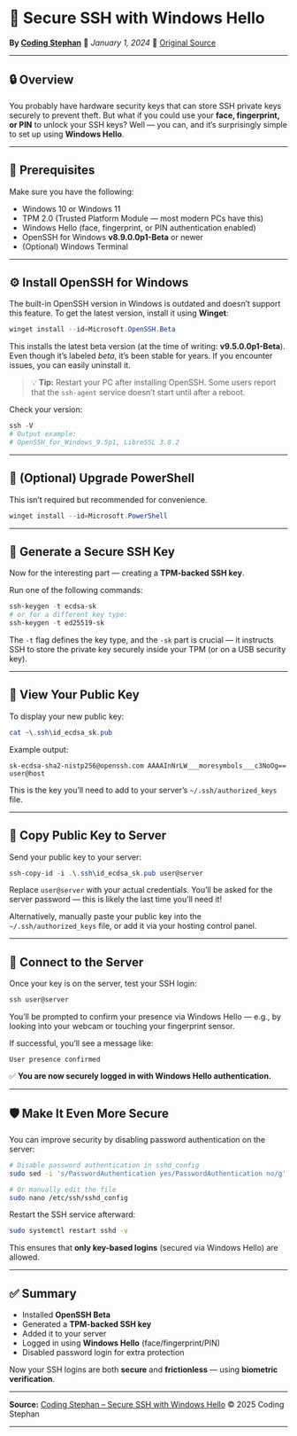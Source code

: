 # 🧠 Secure SSH with Windows Hello

**By [Coding Stephan](https://svrooij.io)**
📅 *January 1, 2024*
🔗 [Original Source](https://svrooij.io/2024/01/01/secure-ssh-windows-hello/)

---

## 🔒 Overview

You probably have hardware security keys that can store SSH private keys securely to prevent theft.
But what if you could use your **face, fingerprint, or PIN** to unlock your SSH keys?
Well — you can, and it’s surprisingly simple to set up using **Windows Hello**.

---

## 🧩 Prerequisites

Make sure you have the following:

* Windows 10 or Windows 11
* TPM 2.0 (Trusted Platform Module — most modern PCs have this)
* Windows Hello (face, fingerprint, or PIN authentication enabled)
* OpenSSH for Windows **v8.9.0.0p1-Beta** or newer
* (Optional) Windows Terminal

---

## ⚙️ Install OpenSSH for Windows

The built-in OpenSSH version in Windows is outdated and doesn’t support this feature.
To get the latest version, install it using **Winget**:

```powershell
winget install --id=Microsoft.OpenSSH.Beta
```

This installs the latest beta version (at the time of writing: **v9.5.0.0p1-Beta**).
Even though it’s labeled *beta*, it’s been stable for years.
If you encounter issues, you can easily uninstall it.

> 💡 **Tip:** Restart your PC after installing OpenSSH.
> Some users report that the `ssh-agent` service doesn’t start until after a reboot.

Check your version:

```powershell
ssh -V
# Output example:
# OpenSSH_for_Windows_9.5p1, LibreSSL 3.8.2
```

---

## 🧰 (Optional) Upgrade PowerShell

This isn’t required but recommended for convenience.

```powershell
winget install --id=Microsoft.PowerShell
```

---

## 🔑 Generate a Secure SSH Key

Now for the interesting part — creating a **TPM-backed SSH key**.

Run one of the following commands:

```powershell
ssh-keygen -t ecdsa-sk
# or for a different key type:
ssh-keygen -t ed25519-sk
```

The `-t` flag defines the key type, and the `-sk` part is crucial — it instructs SSH to store the private key securely inside your TPM (or on a USB security key).

---

## 🧾 View Your Public Key

To display your new public key:

```powershell
cat ~\.ssh\id_ecdsa_sk.pub
```

Example output:

```
sk-ecdsa-sha2-nistp256@openssh.com AAAAInNrLW___moresymbols___c3NoOg== user@host
```

This is the key you’ll need to add to your server’s `~/.ssh/authorized_keys` file.

---

## 🚀 Copy Public Key to Server

Send your public key to your server:

```powershell
ssh-copy-id -i .\.ssh\id_ecdsa_sk.pub user@server
```

Replace `user@server` with your actual credentials.
You’ll be asked for the server password — this is likely the last time you’ll need it!

Alternatively, manually paste your public key into the `~/.ssh/authorized_keys` file, or add it via your hosting control panel.

---

## 🧠 Connect to the Server

Once your key is on the server, test your SSH login:

```powershell
ssh user@server
```

You’ll be prompted to confirm your presence via Windows Hello — e.g., by looking into your webcam or touching your fingerprint sensor.

If successful, you’ll see a message like:

```
User presence confirmed
```

✅ **You are now securely logged in with Windows Hello authentication.**

---

## 🛡️ Make It Even More Secure

You can improve security by disabling password authentication on the server:

```bash
# Disable password authentication in sshd_config
sudo sed -i 's/PasswordAuthentication yes/PasswordAuthentication no/g' /etc/ssh/sshd_config

# Or manually edit the file
sudo nano /etc/ssh/sshd_config
```

Restart the SSH service afterward:

```bash
sudo systemctl restart sshd -v
```

This ensures that **only key-based logins** (secured via Windows Hello) are allowed.

---

## ✅ Summary

* Installed **OpenSSH Beta**
* Generated a **TPM-backed SSH key**
* Added it to your server
* Logged in using **Windows Hello** (face/fingerprint/PIN)
* Disabled password login for extra protection

Now your SSH logins are both **secure** and **frictionless** — using **biometric verification**.

---

**Source:** [Coding Stephan – Secure SSH with Windows Hello](https://svrooij.io/2024/01/01/secure-ssh-windows-hello/)
© 2025 Coding Stephan

---
